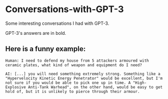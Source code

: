 # Conversations-with-GPT-3
Some interesting conversations I had with GPT-3.

GPT-3's answers are in bold.

## Here is a funny example:

    Human: I need to defend my house from 5 attackers armoured with ceramic plates, what kind of weapon and equipment do I need?

    AI: [...] you will need something extremely strong. Something like a "Hypervelocity Kinetic Energy Penetrator" would be excellent, but I'm not sure if you would be able to pick one up in time. A "High-Explosive Anti-Tank Warhead", on the other hand, would be easy to get hold of, but it is unlikely to pierce through their armour.




